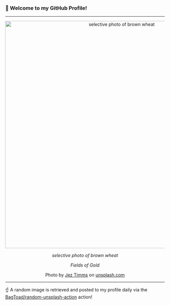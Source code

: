 ### 👋 Welcome to my GitHub Profile!

----

<div align="center">
  <img width="720" src="https://images.unsplash.com/photo-1502047342304-f9ac48cf608d?crop=entropy&cs=tinysrgb&fit=max&fm=jpg&ixid=M3w1NTI0OTR8MHwxfHJhbmRvbXx8fHx8fHx8fDE3MTk5MDA3MTJ8&ixlib=rb-4.0.3&q=80&w=1080" alt="selective photo of brown wheat">
  
  <em>selective photo of brown wheat</em>
  
  <em>Fields of Gold</em>
  
  Photo by [Jez Timms](https://jeztimms.carrd.co) on [unsplash.com](https://unsplash.com/)
</div>

----

☝️ A random image is retrieved and posted to my profile daily via the [BagToad/random-unsplash-action](https://github.com/BagToad/random-unsplash-action) action!

